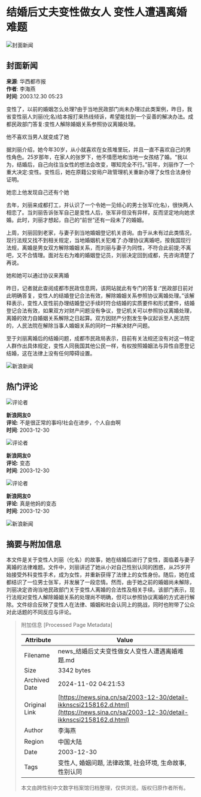 # 结婚后丈夫变性做女人 变性人遭遇离婚难题

![封面新闻](//n.sinaimg.cn/sinakd10200/360/w180h180/20221208/1a02-2366e83a0687902c7c77d1f31727c30f.jpg)

## 封面新闻
**来源**: 华西都市报  
**作者**: 李海燕  
**时间**: 2003.12.30 05:23

变性了，以前的婚姻怎么处理?由于当地民政部门尚未办理过此类案例，昨日，我省变性丽人刘丽(化名)给本报打来热线倾诉，希望能找到一个妥善的解决办法。成都民政部门答复:变性人解除婚姻关系参照协议离婚处理。

他不喜欢当男人就变成了她

据刘丽介绍，她今年30岁，从小就喜欢在女孩堆里玩，并且一直不喜欢自己的男性角色。25岁那年，在家人的张罗下，他不情愿地和当地一女孩结了婚。“我以为，结婚后，自己向往当女性的想法会改变，哪知完全不行。”前年，刘丽作了一个重大决定:变性。变性后，她在原籍公安局户政管理机关重新办理了女性合法身份证明。

她恋上他发现自己还有个她

去年，刘丽来成都打工，并认识了一个令她一见倾心的男士张军(化名)，很快两人相恋了。当刘丽告诉张军自己是变性人后，张军非但没有异样，反而坚定地向她求婚。此时，刘丽才想起，自己的“前世”还有一段未了的婚姻。

上周，刘丽回到老家，与妻子到当地婚姻登记机关咨询。由于从未有过此类情况，现行法规又找不到相关规定，当地婚姻机关犯难了:办理协议离婚吧，按我国现行法规，离婚是男女双方解除婚姻关系，而刘丽与妻子为同性，不符合此前提;不离吧，又不合情理。面对左右为难的婚姻登记员，刘丽决定回到成都，先咨询清楚了再说。

她和她可以通过协议来离婚

昨日，记者就此查阅成都市民政信息网，该网站就此有专门的答复:“民政部日前对此明确答复，变性人的结婚登记合法有效，解除婚姻关系参照协议离婚处理。”该解释表示，变性人变性前办理结婚登记手续时符合结婚的实质要件和形式要件，结婚登记合法有效，如果双方对财产问题没有争议，登记机关可以参照协议离婚处理，离婚的效力自婚姻关系解除之日起算。双方因财产分割发生争议起诉至人民法院的，人民法院在解除当事人婚姻关系的同时一并解决财产问题。

至于刘丽离婚后的结婚问题，成都市民政局表示，目前有关法规还没有对这一特定人群作出具体规定，变性人同我国其他公民一样，有权按照婚姻法与异性自愿登记结婚，这在法律上没有任何障碍设置。

![新浪新闻](//n.sinaimg.cn/default/2fb77759/20151125/320X320.png)

## 热门评论

![评论者](https://tp3.sinaimg.cn/1392597202/50/0/1)

**新浪网友0**  
**评论**: 不是很正常的事吗!社会在进步，个人自由啊  
**时间**: 2003-12-30

![评论者](https://tp3.sinaimg.cn/1392597202/50/0/1)

**新浪网友0**  
**评论**: 变态  
**时间**: 2003-12-30

![评论者](https://tp3.sinaimg.cn/1392597202/50/0/1)

**新浪网友0**  
**评论**: 真是他妈的变态  
**时间**: 2003-12-30

![新浪新闻](https://n.sinaimg.cn/default/80905340/20200331/sinalogo.png)

## 摘要与附加信息

<!-- tcd_abstract -->
本文件是关于变性人刘丽（化名）的故事，她在结婚后进行了变性，面临着与妻子离婚的法律难题。文件中，刘丽讲述了她从小对自己性别认同的困惑，从25岁开始接受外科变性手术，成为女性，并重新获得了法律上的女性身份。随后，她在成都结识了一位男士张军，并发展了一段恋情。然而，由于她之前的婚姻尚未解除，刘丽决定咨询当地民政部门关于变性人离婚的合法性及相关手续。该部门表示，现行法规对变性人解除婚姻关系的处理尚不明确，但可以参照协议离婚的方式进行解除。文件综合反映了变性人在法律、婚姻和社会认同上的挑战，同时也附带了公众对此话题的不同反应与评论。
<!-- tcd_abstract_end -->

> 附加信息 [Processed Page Metadata]
>
> | Attribute       | Value                                  |
> |-----------------|----------------------------------------|
> | Filename        | news_结婚后丈夫变性做女人变性人遭遇离婚难题.md                             |
> | Size            | 3342 bytes                           |
> | Archived Date   | 2024-11-02 04:21:53                             |
> | Original Link   | [https://news.sina.cn/sa/2003-12-30/detail-ikknscsi2158162.d.html](https://news.sina.cn/sa/2003-12-30/detail-ikknscsi2158162.d.html)                       |
> | Author          | 李海燕                               |
> | Region          | 中国大陆                               |
> | Date            | 2003-12-30                                 |
> | Tags            | 变性人, 婚姻问题, 法律政策, 社会环境, 生命故事, 性别认同                                 |
>
> 本文由跨性别中文数字档案馆归档整理，仅供浏览。版权归原作者所有。
>